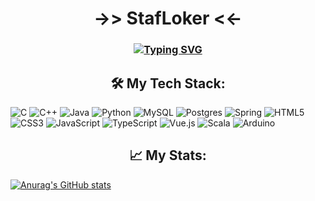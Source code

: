 <h1 align="center"> ->> StafLoker <<- </h1>
<h3 align="center"><a href="https://git.io/typing-svg"><img src="https://readme-typing-svg.herokuapp.com?font=Fira+Code&size=18&pause=1000&color=F7A87F&center=true&vCenter=true&random=false&width=601&lines=%22There's+always+some+tragedy+behind+the+beautiful%22;%22Treat+the+soul+with+sensations%2C+;and+let+the+sensations+treat+the+soul%22" alt="Typing SVG" /></a></h3>

<h2 align="center">🛠️ My Tech Stack:</h2>

![C](https://img.shields.io/badge/c-%2300599C.svg?style=for-the-badge&logo=c&logoColor=white)
![C++](https://img.shields.io/badge/c++-%2300599C.svg?style=for-the-badge&logo=c%2B%2B&logoColor=white)
![Java](https://img.shields.io/badge/java-%23ED8B00.svg?style=for-the-badge&logo=openjdk&logoColor=white) 
![Python](https://img.shields.io/badge/python-3670A0?style=for-the-badge&logo=python&logoColor=ffdd54)
![MySQL](https://img.shields.io/badge/mysql-%2300f.svg?style=for-the-badge&logo=mysql&logoColor=white)
![Postgres](https://img.shields.io/badge/postgres-%23316192.svg?style=for-the-badge&logo=postgresql&logoColor=white)
![Spring](https://img.shields.io/badge/spring-%236DB33F.svg?style=for-the-badge&logo=spring&logoColor=white)
![HTML5](https://img.shields.io/badge/html5-%23E34F26.svg?style=for-the-badge&logo=html5&logoColor=white)
![CSS3](https://img.shields.io/badge/css3-%231572B6.svg?style=for-the-badge&logo=css3&logoColor=white)
![JavaScript](https://img.shields.io/badge/javascript-%23323330.svg?style=for-the-badge&logo=javascript&logoColor=%23F7DF1E)
![TypeScript](https://img.shields.io/badge/typescript-%23007ACC.svg?style=for-the-badge&logo=typescript&logoColor=white)
![Vue.js](https://img.shields.io/badge/vuejs-%2335495e.svg?style=for-the-badge&logo=vuedotjs&logoColor=%234FC08D)
![Scala](https://img.shields.io/badge/scala-%23DC322F.svg?style=for-the-badge&logo=scala&logoColor=white)
![Arduino](https://img.shields.io/badge/-Arduino-00979D?style=for-the-badge&logo=Arduino&logoColor=white)

<h2 align="center">📈 My Stats:</h2>

[![Anurag's GitHub stats](https://github-readme-stats.vercel.app/api?username=stafloker&show_icons=true&theme=transparent&hide=stars,contribs&bg_color=00000000)](https://github.com/anuraghazra/github-readme-stats)

<!--- 
# Useful for future
[![trophy](https://github-profile-trophy.vercel.app/?username=stafloker)](https://github.com/ryo-ma/github-profile-trophy) 
--->

<!---
StafLoker/StafLoker is a ✨ special ✨ repository because its `README.md` (this file) appears on your GitHub profile.
You can click the Preview link to take a look at your changes.
--->
